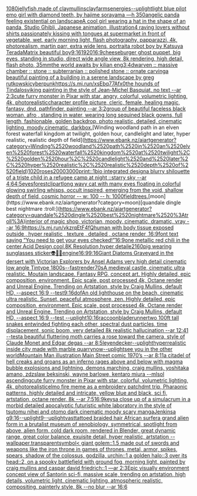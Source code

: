 [1080](https://www.ebank.nz/aiartgenerator?category=1080)[jellyfish,made of clay](https://www.ebank.nz/aiartgenerator?category=jellyfish%2Cmade%2520of%2520clay)[mullins](https://www.ebank.nz/aiartgenerator?category=mullins)[clay](https://www.ebank.nz/aiartgenerator?category=clay)[farms](https://www.ebank.nz/aiartgenerator?category=farms)[energies](https://www.ebank.nz/aiartgenerator?category=energies)[--uplight](https://www.ebank.nz/aiartgenerator?category=--uplight)[light blue pilot emo girl with diamond teeth, by hajime sorayama —h 350](https://www.ebank.nz/aiartgenerator?category=light%2520blue%2520pilot%2520emo%2520girl%2520with%2520diamond%2520teeth%2C%2520by%2520hajime%2520sorayama%2520%E2%80%94h%2520350)[angelic panda feeling existential on landscape](https://www.ebank.nz/aiartgenerator?category=angelic%2520panda%2520feeling%2520existential%2520on%2520landscape)[A cool girl wearing a hat in the shape of an panda, Studio Ghibli, Japanese animation, illustration](https://www.ebank.nz/aiartgenerator?category=A%2520cool%2520girl%2520wearing%2520a%2520hat%2520in%2520the%2520shape%2520of%2520an%2520panda%2C%2520Studio%2520Ghibli%2C%2520Japanese%2520animation%2C%2520illustration)[4 raving lovers without shirts passionately kissing with tongues at supermarket in front of vegetable, wet, early morning light, flash photography, papparazzi, 4k, photorealism, martin parr, extra wide lens, portrait](https://www.ebank.nz/aiartgenerator?category=4%2520raving%2520lovers%2520without%2520shirts%2520passionately%2520kissing%2520with%2520tongues%2520at%2520supermarket%2520in%2520front%2520of%2520vegetable%2C%2520wet%2C%2520early%2520morning%2520light%2C%2520flash%2520photography%2C%2520papparazzi%2C%25204k%2C%2520photorealism%2C%2520martin%2520parr%2C%2520extra%2520wide%2520lens%2C%2520portrait)[a robot boy by Katsuya Terada](https://www.ebank.nz/aiartgenerator?category=a%2520robot%2520boy%2520by%2520Katsuya%2520Terada)[Matrix beautiful boy](https://www.ebank.nz/aiartgenerator?category=Matrix%2520beautiful%2520boy)[9:16](https://www.ebank.nz/aiartgenerator?category=9%3A16)[1920](https://www.ebank.nz/aiartgenerator?category=1920)[16:9](https://www.ebank.nz/aiartgenerator?category=16%3A9)[cheeseburger ghost puppet, big eyes, standing in studio, direct wide angle view, 8k rendering, high detail, flash photo, 35mm](https://www.ebank.nz/aiartgenerator?category=cheeseburger%2520ghost%2520puppet%2C%2520big%2520eyes%2C%2520standing%2520in%2520studio%2C%2520direct%2520wide%2520angle%2520view%2C%25208k%2520rendering%2C%2520high%2520detail%2C%2520flash%2520photo%2C%252035mm)[the world awaits by kilian eng](https://www.ebank.nz/aiartgenerator?category=the%2520world%2520awaits%2520by%2520kilian%2520eng)[3:4](https://www.ebank.nz/aiartgenerator?category=3%3A4)[dwarven :: massive chamber :: stone :: subterranian :: polished stone :: ornate carving](https://www.ebank.nz/aiartgenerator?category=dwarven%2520%3A%3A%2520massive%2520chamber%2520%3A%3A%2520stone%2520%3A%3A%2520subterranian%2520%3A%3A%2520polished%2520stone%2520%3A%3A%2520ornate%2520carving)[a beautiful painting of a building in a serene landscape by greg rutkowski](https://www.ebank.nz/aiartgenerator?category=a%2520beautiful%2520painting%2520of%2520a%2520building%2520in%2520a%2520serene%2520landscape%2520by%2520greg%2520rutkowski)[cyberpunk](https://www.ebank.nz/aiartgenerator?category=cyberpunk)[<https://s.mj.run/xsEbq77Afx0>](https://www.ebank.nz/aiartgenerator?category=%3Chttps%3A//s.mj.run/xsEbq77Afx0%3E)[the hounds of Tindalos](https://www.ebank.nz/aiartgenerator?category=the%2520hounds%2520of%2520Tindalos)[viking painting in the style of Jean-Michel Basquiat, no text --ar 2:3](https://www.ebank.nz/aiartgenerator?category=viking%2520painting%2520in%2520the%2520style%2520of%2520Jean-Michel%2520Basquiat%2C%2520no%2520text%2520--ar%25202%3A3)[cute furry monster in Pixar with star, angry, colorful, volumetric lighting, 4k, photorealistic](https://www.ebank.nz/aiartgenerator?category=cute%2520furry%2520monster%2520in%2520Pixar%2520with%2520star%2C%2520angry%2C%2520colorful%2C%2520volumetric%2520lighting%2C%25204k%2C%2520photorealistic)[character profile picture, cleric, female, healing magic, fantasy, dnd, pathfinder, painting --ar 3:2](https://www.ebank.nz/aiartgenerator?category=character%2520profile%2520picture%2C%2520cleric%2C%2520female%2C%2520healing%2520magic%2C%2520fantasy%2C%2520dnd%2C%2520pathfinder%2C%2520painting%2520--ar%25203%3A2)[group of beautiful faceless black woman, afro , standing in water, wearing long sequined black gowns, full length, fashionable, golden backdrop, photo realistic, detailed, cinematic lighting, moody,cinematic, dark](https://www.ebank.nz/aiartgenerator?category=group%2520of%2520beautiful%2520faceless%2520black%2520woman%2C%2520afro%2520%2C%2520standing%2520in%2520water%2C%2520wearing%2520long%2520sequined%2520black%2520gowns%2C%2520full%2520length%2C%2520fashionable%2C%2520golden%2520backdrop%2C%2520photo%2520realistic%2C%2520detailed%2C%2520cinematic%2520lighting%2C%2520moody%2Ccinematic%2C%2520dark)[box.](https://www.ebank.nz/aiartgenerator?category=box.)[Winding woodland path in an elven forest waterfall kingdom at twilight, golden hour, candlelight and later, hyper realistic, realistic depth of field](https://www.ebank.nz/aiartgenerator?category=Winding%2520woodland%2520path%2520in%2520an%2520elven%2520forest%2520waterfall%2520kingdom%2520at%2520twilight%2C%2520golden%2520hour%2C%2520candlelight%2520and%2520later%2C%2520hyper%2520realistic%2C%2520realistic%2520depth%2520of%2520field)[1020](https://www.ebank.nz/aiartgenerator?category=1020)[roses](https://www.ebank.nz/aiartgenerator?category=roses)[2000](https://www.ebank.nz/aiartgenerator?category=2000)[3000](https://www.ebank.nz/aiartgenerator?category=3000)[print::1](https://www.ebank.nz/aiartgenerator?category=print%3A%3A1)[bio integrated design](https://www.ebank.nz/aiartgenerator?category=bio%2520integrated%2520design)[a blurry shilouette of a triste child in a refugee camp at night ::starry sky --ar 4:6](https://www.ebank.nz/aiartgenerator?category=a%2520blurry%2520shilouette%2520of%2520a%2520triste%2520child%2520in%2520a%2520refugee%2520camp%2520at%2520night%2520%3A%3Astarry%2520sky%2520--ar%25204%3A6)[4:5](https://www.ebank.nz/aiartgenerator?category=4%3A5)[eyes](https://www.ebank.nz/aiartgenerator?category=eyes)[forest](https://www.ebank.nz/aiartgenerator?category=forest)[clipart](https://www.ebank.nz/aiartgenerator?category=clipart)[long wavy cat with many eyes floating in colorful glowing swirling whisps, occult inspired, emerging from the void, shallow depth of field, cosmic horror -- w: 100 -- h: 1000](https://www.ebank.nz/aiartgenerator?category=long%2520wavy%2520cat%2520with%2520many%2520eyes%2520floating%2520in%2520colorful%2520glowing%2520swirling%2520whisps%2C%2520occult%2520inspired%2C%2520emerging%2520from%2520the%2520void%2C%2520shallow%2520depth%2520of%2520field%2C%2520cosmic%2520horror%2520--%2520w%3A%2520100%2520--%2520h%3A%25201000)[field](https://www.ebank.nz/aiartgenerator?category=field)[trees.](https://www.ebank.nz/aiartgenerator?category=trees.)[moon](https://www.ebank.nz/aiartgenerator?category=moon)[quandale dingle best nightmare :troll:](https://www.ebank.nz/aiartgenerator?category=quandale%2520dingle%2520best%2520nightmare%2520%3Atroll%3A)[interior of magic shop, victorian, moody, cinematic, dramatic, vray --ar 16:9](https://www.ebank.nz/aiartgenerator?category=interior%2520of%2520magic%2520shop%2C%2520victorian%2C%2520moody%2C%2520cinematic%2C%2520dramatic%2C%2520vray%2520--ar%252016%3A9)[<https://s.mj.run/vkzrqEtF4fQ>](https://www.ebank.nz/aiartgenerator?category=%3Chttps%3A//s.mj.run/vkzrqEtF4fQ%3E)[human with body tissue exposed outside , hyper realistic , texture , detailed  , octane render ,](https://www.ebank.nz/aiartgenerator?category=human%2520with%2520body%2520tissue%2520exposed%2520outside%2520%2C%2520hyper%2520realistic%2520%2C%2520texture%2520%2C%2520detailed%2520%2520%2C%2520octane%2520render%2520%2C)[16:9](https://www.ebank.nz/aiartgenerator?category=16%3A9)[font text saying “You need to get your eyes checked!”](https://www.ebank.nz/aiartgenerator?category=font%2520text%2520saying%2520%E2%80%9CYou%2520need%2520to%2520get%2520your%2520eyes%2520checked%21%E2%80%9D)[16:9](https://www.ebank.nz/aiartgenerator?category=16%3A9)[one metallic red chili in the center,Acid Design,cool,8K Resolution,hyper detaile](https://www.ebank.nz/aiartgenerator?category=one%2520metallic%2520red%2520chili%2520in%2520the%2520center%2CAcid%2520Design%2Ccool%2C8K%2520Resolution%2Chyper%2520detaile)[2160](https://www.ebank.nz/aiartgenerator?category=2160)[pig wearing sunglasses sticker](https://www.ebank.nz/aiartgenerator?category=pig%2520wearing%2520sunglasses%2520sticker)[👽🤖💀](https://www.ebank.nz/aiartgenerator?category=%F0%9F%91%BD%F0%9F%A4%96%F0%9F%92%80)[engine](https://www.ebank.nz/aiartgenerator?category=engine)[16:9](https://www.ebank.nz/aiartgenerator?category=16%3A9)[9:16](https://www.ebank.nz/aiartgenerator?category=9%3A16)[Giant Diatoms Graveyard in the dersert with Victorian Explorers by Ansel Adams very high detail cinematic low angle Tintype 1800s](https://www.ebank.nz/aiartgenerator?category=Giant%2520Diatoms%2520Graveyard%2520in%2520the%2520dersert%2520with%2520Victorian%2520Explorers%2520by%2520Ansel%2520Adams%2520very%2520high%2520detail%2520cinematic%2520low%2520angle%2520Tintype%25201800s)[--fast](https://www.ebank.nz/aiartgenerator?category=--fast)[render](https://www.ebank.nz/aiartgenerator?category=render)[70s](https://www.ebank.nz/aiartgenerator?category=70s)[A medieval castle, cinematic ultra realistic. Moutain landscape. Fantasy RPG, concept art. Highly detailed, epic composition, environment. Epic scale, post processed 4k, Octane render and Unreal Engine. Trending on Artstation, style by Craig Mullins, default HD, --aspect 16:9 --test](https://www.ebank.nz/aiartgenerator?category=A%2520medieval%2520castle%2C%2520cinematic%2520ultra%2520realistic.%2520Moutain%2520landscape.%2520Fantasy%2520RPG%2C%2520concept%2520art.%2520Highly%2520detailed%2C%2520epic%2520composition%2C%2520environment.%2520Epic%2520scale%2C%2520post%2520processed%25204k%2C%2520Octane%2520render%2520and%2520Unreal%2520Engine.%2520Trending%2520on%2520Artstation%2C%2520style%2520by%2520Craig%2520Mullins%2C%2520default%2520HD%2C%2520--aspect%252016%3A9%2520--test)[9:16](https://www.ebank.nz/aiartgenerator?category=9%3A16)[dof](https://www.ebank.nz/aiartgenerator?category=dof)[An old lighthouse on the beach, cinematic ultra realistic. Sunset, peaceful atmosphere, zen. Highly detailed, epic composition, environment. Epic scale, post processed 4k, Octane render and Unreal Engine. Trending on Artstation, style by Craig Mullins, default HD, --aspect 16:9 --test --uplight](https://www.ebank.nz/aiartgenerator?category=An%2520old%2520lighthouse%2520on%2520the%2520beach%2C%2520cinematic%2520ultra%2520realistic.%2520Sunset%2C%2520peaceful%2520atmosphere%2C%2520zen.%2520Highly%2520detailed%2C%2520epic%2520composition%2C%2520environment.%2520Epic%2520scale%2C%2520post%2520processed%25204k%2C%2520Octane%2520render%2520and%2520Unreal%2520Engine.%2520Trending%2520on%2520Artstation%2C%2520style%2520by%2520Craig%2520Mullins%2C%2520default%2520HD%2C%2520--aspect%252016%3A9%2520--test%2520--uplight)[10:16](https://www.ebank.nz/aiartgenerator?category=10%3A16)[raccoon](https://www.ebank.nz/aiartgenerator?category=raccoon)[bladerunner](https://www.ebank.nz/aiartgenerator?category=bladerunner)[two 100ft tall snakes entwinded fighting each other, spectral dust particles, time displacement, sonic boom, very detailed 8k realistic hallucination --ar 12:41 --test](https://www.ebank.nz/aiartgenerator?category=two%2520100ft%2520tall%2520snakes%2520entwinded%2520fighting%2520each%2520other%2C%2520spectral%2520dust%2520particles%2C%2520time%2520displacement%2C%2520sonic%2520boom%2C%2520very%2520detailed%25208k%2520realistic%2520hallucination%2520--ar%252012%3A41%2520--test)[a beautiful fluttering moth carries a rose toward the camera, style of Claude Monet and Edgar degas --ar 8:5](https://www.ebank.nz/aiartgenerator?category=a%2520beautiful%2520fluttering%2520moth%2520carries%2520a%2520rose%2520toward%2520the%2520camera%2C%2520style%2520of%2520Claude%2520Monet%2520and%2520Edgar%2520degas%2520--ar%25208%3A5)[leyendecker](https://www.ebank.nz/aiartgenerator?category=leyendecker)[--uplight](https://www.ebank.nz/aiartgenerator?category=--uplight)[hyperrealistic inside city made with marble quarry](https://www.ebank.nz/aiartgenerator?category=hyperrealistic%2520inside%2520city%2520made%2520with%2520marble%2520quarry)[now](https://www.ebank.nz/aiartgenerator?category=now)[--uplight](https://www.ebank.nz/aiartgenerator?category=--uplight)[see you in the other world](https://www.ebank.nz/aiartgenerator?category=see%2520you%2520in%2520the%2520other%2520world)[Mountain Man illustration Main Street comic 1970’s --ar 8:11](https://www.ebank.nz/aiartgenerator?category=Mountain%2520Man%2520illustration%2520Main%2520Street%2520comic%25201970%E2%80%99s%2520--ar%25208%3A11)[a citadel of hell creaks and groans as an inferno rages above and below with magma bubble explosions and lightning, demons marching, craig mullins, yoshitaka amano, zdzslaw beksinski, wayne barlowe, kentaro miura --ml](https://www.ebank.nz/aiartgenerator?category=a%2520citadel%2520of%2520hell%2520creaks%2520and%2520groans%2520as%2520an%2520inferno%2520rages%2520above%2520and%2520below%2520with%2520magma%2520bubble%2520explosions%2520and%2520lightning%2C%2520demons%2520marching%2C%2520craig%2520mullins%2C%2520yoshitaka%2520amano%2C%2520zdzslaw%2520beksinski%2C%2520wayne%2520barlowe%2C%2520kentaro%2520miura%2520--ml)[sol ascending](https://www.ebank.nz/aiartgenerator?category=sol%2520ascending)[cute furry monster in Pixar with star, colorful, volumetric lighting, 4k, photorealistic](https://www.ebank.nz/aiartgenerator?category=cute%2520furry%2520monster%2520in%2520Pixar%2520with%2520star%2C%2520colorful%2C%2520volumetric%2520lighting%2C%25204k%2C%2520photorealistic)[elmo fire meme as a embroidery patch](https://www.ebank.nz/aiartgenerator?category=elmo%2520fire%2520meme%2520as%2520a%2520embroidery%2520patch)[dmt trip, Pharaonic patterns, highly detailed and intricate, yellow blue and black, sci fi, artstation, octane render, 8k --ar 7:5](https://www.ebank.nz/aiartgenerator?category=dmt%2520trip%2C%2520Pharaonic%2520patterns%2C%2520highly%2520detailed%2520and%2520intricate%2C%2520yellow%2520blue%2520and%2520black%2C%2520sci%2520fi%2C%2520artstation%2C%2520octane%2520render%2C%25208k%2520--ar%25207%3A5)[16:9](https://www.ebank.nz/aiartgenerator?category=16%3A9)[keys](https://www.ebank.nz/aiartgenerator?category=keys)[a close up of a simulacrum in a morbid detailed apocalyptic futuristic white laboratory in the style of tsutomu nihei and otomo dark cinematic moody scary manga](https://www.ebank.nz/aiartgenerator?category=a%2520close%2520up%2520of%2520a%2520simulacrum%2520in%2520a%2520morbid%2520detailed%2520apocalyptic%2520futuristic%2520white%2520laboratory%2520in%2520the%2520style%2520of%2520tsutomu%2520nihei%2520and%2520otomo%2520dark%2520cinematic%2520moody%2520scary%2520manga)[Jenkins](https://www.ebank.nz/aiartgenerator?category=Jenkins)[a  g](https://www.ebank.nz/aiartgenerator?category=a%2520%2520g)[9:16](https://www.ebank.nz/aiartgenerator?category=9%3A16)[--uplight](https://www.ebank.nz/aiartgenerator?category=--uplight)[9](https://www.ebank.nz/aiartgenerator?category=9)[--uplight](https://www.ebank.nz/aiartgenerator?category=--uplight)[vast](https://www.ebank.nz/aiartgenerator?category=vast)[tattoed braided hair African surfer](https://www.ebank.nz/aiartgenerator?category=tattoed%2520braided%2520hair%2520African%2520surfer)[a grand alien form in a brutalist museum of xenobiology, symmetrical,  spotlight from above, alien form, cold dark room, rendered in Blender, great dynamic range, great color balance, exuisite detail, hyper realistic, artstation --wallpaper](https://www.ebank.nz/aiartgenerator?category=a%2520grand%2520alien%2520form%2520in%2520a%2520brutalist%2520museum%2520of%2520xenobiology%2C%2520symmetrical%2C%2520%2520spotlight%2520from%2520above%2C%2520alien%2520form%2C%2520cold%2520dark%2520room%2C%2520rendered%2520in%2520Blender%2C%2520great%2520dynamic%2520range%2C%2520great%2520color%2520balance%2C%2520exuisite%2520detail%2C%2520hyper%2520realistic%2C%2520artstation%2520--wallpaper)[,transparent](https://www.ebank.nz/aiartgenerator?category=%2Ctransparent)[symbol](https://www.ebank.nz/aiartgenerator?category=symbol)[< giant golem::1.5 made out of swords and weapons like the iron throne in games of thrones, metal, armor, spikes, spears, shadow of the colossus, godzilla, urchin::1 a golden halo::3 over its head::2, on a spooky battlefield with ground fog, morning light, painted by craig mullins and caspar david friedrich::1 —ar 2:3](https://www.ebank.nz/aiartgenerator?category=%3C%2520giant%2520golem%3A%3A1.5%2520made%2520out%2520of%2520swords%2520and%2520weapons%2520like%2520the%2520iron%2520throne%2520in%2520games%2520of%2520thrones%2C%2520metal%2C%2520armor%2C%2520spikes%2C%2520spears%2C%2520shadow%2520of%2520the%2520colossus%2C%2520godzilla%2C%2520urchin%3A%3A1%2520a%2520golden%2520halo%3A%3A3%2520over%2520its%2520head%3A%3A2%2C%2520on%2520a%2520spooky%2520battlefield%2520with%2520ground%2520fog%2C%2520morning%2520light%2C%2520painted%2520by%2520craig%2520mullins%2520and%2520caspar%2520david%2520friedrich%3A%3A1%2520%E2%80%94ar%25202%3A3)[Epic visually environment concept view of  Santorin sci-fi, massive scale, trending on artstation, high details, volumetric light, cinematic lighting, atmospheric realistic, compositing, painterly style, 8k --no blur --ar 16:6](https://www.ebank.nz/aiartgenerator?category=Epic%2520visually%2520environment%2520concept%2520view%2520of%2520%2520Santorin%2520sci-fi%2C%2520massive%2520scale%2C%2520trending%2520on%2520artstation%2C%2520high%2520details%2C%2520volumetric%2520light%2C%2520cinematic%2520lighting%2C%2520atmospheric%2520realistic%2C%2520compositing%2C%2520painterly%2520style%2C%25208k%2520--no%2520blur%2520--ar%252016%3A6)